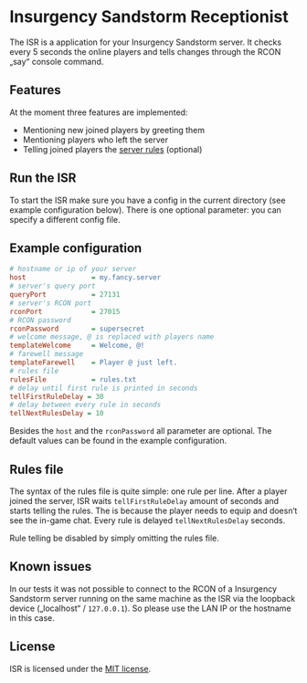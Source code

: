 # Insurgency Sandstorm Receptionist

The ISR is a application for your Insurgency Sandstorm server. It checks every 5 seconds the online players and tells changes through the RCON „say“ console command.

## Features

At the moment three features are implemented:

- Mentioning new joined players by greeting them
- Mentioning players who left the server
- Telling joined players the [server rules](#rules-file) (optional)


## Run the ISR

To start the ISR make sure you have a config in the current directory (see example configuration below). There is one optional parameter: you can specify a different config file.

## Example configuration

```ini
# hostname or ip of your server
host                = my.fancy.server
# server's query port
queryPort           = 27131
# server's RCON port
rconPort            = 27015
# RCON password
rconPassword        = supersecret
# welcome message, @ is replaced with players name
templateWelcome     = Welcome, @!
# farewell message
templateFarewell    = Player @ just left.
# rules file
rulesFile           = rules.txt
# delay until first rule is printed in seconds
tellFirstRuleDelay = 30
# delay between every rule in seconds
tellNextRulesDelay = 10
```
Besides the `host` and the `rconPassword` all parameter are optional. The default values can be found in the example configuration.

## Rules file

The syntax of the rules file is quite simple: one rule per line. After a player joined the server, ISR waits `tellFirstRuleDelay` amount of seconds and starts telling the rules. The is because the player needs to equip and doesn‘t see the in-game chat. Every rule is delayed `tellNextRulesDelay` seconds.

Rule telling be disabled by simply omitting the rules file.

## Known issues

In our tests it was not possible to connect to the RCON of a Insurgency Sandstorm server running on the same machine as the ISR via the loopback device („localhost“ / `127.0.0.1`). So please use the LAN IP or the hostname in this case.

## License

ISR is licensed under the [MIT license](blob/master/LICENSE).